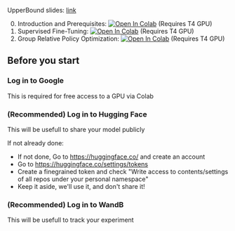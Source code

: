 UpperBound slides: [link](https://docs.google.com/presentation/d/1uMLDWBbZWat6ExlGVss1wHxiZAQOklZmVgZ5TNbkkBQ/edit?usp=sharing)

0. Introduction and Prerequisites: [![Open In Colab](https://colab.research.google.com/assets/colab-badge.svg)](https://colab.research.google.com/github/huggingface/trl-tuto/blob/main/00_llm_pretraining_and_data_preparation.ipynb) (Requires T4 GPU)
1. Supervised Fine-Tuning: [![Open In Colab](https://colab.research.google.com/assets/colab-badge.svg)](https://colab.research.google.com/github/huggingface/trl-tuto/blob/main/01_sft.ipynb) (Requires T4 GPU)
2. Group Relative Policy Optimization: [![Open In Colab](https://colab.research.google.com/assets/colab-badge.svg)](https://colab.research.google.com/github/huggingface/trl-tuto/blob/main/02_grpo.ipynb) (Requires T4 GPU)

## Before you start

### Log in to Google

This is required for free access to a GPU via Colab

### (Recommended) Log in to Hugging Face

This will be usefull to share your model publicly

If not already done:

- If not done, Go to https://huggingface.co/ and create an account
- Go to https://huggingface.co/settings/tokens
- Create a finegrained token and check "Write access to contents/settings of all repos under your personal namespace"
- Keep it aside, we'll use it, and don't share it!

### (Recommended) Log in to WandB

This will be usefull to track your experiment
